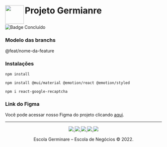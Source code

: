 <h1>
  <img align="left" src="https://user-images.githubusercontent.com/82274717/205191003-a3cd025b-90a1-48e2-b1d0-335fa5e5dd06.svg" width=60 >
  <p>Projeto Germianre</p> 
</h1>

![Badge Concluído](http://img.shields.io/static/v1?label=STATUS&message=CONCLUÍDO&color=blue&style=for-the-badge)

### Modelo das branchs
@feat/nome-da-feature

### Instalações
```
npm install
```
```
npm install @mui/material @emotion/react @emotion/styled
```
```
npm i react-google-recaptcha
```

### Link do Figma
Você pode acessar nosso Figma do projeto clicando [aqui](https://www.figma.com/file/Lak9bPo7VcmfGjoaslXgye/Projeto-Germinare?node-id=303%3A139&t=DCF8ayfAG1evCmEX-1).

_______________
<p align="center">
  <a href="https://www.youtube.com/@escolagerminare9230" alt="Youtube" target="_blank">
  <img src="https://img.shields.io/badge/YouTube-FF0000?style=for-the-badge&logo=youtube&logoColor=white">
  
  <a href="https://www.instagram.com/escolagerminare/" alt="Instagram" target="_blank">
  <img src="https://img.shields.io/badge/Instagram-E4405F?style=for-the-badge&logo=instagram&logoColor=white">
  
  <a href="https://www.linkedin.com/company/instituto-germinare/?originalSubdomain=br" alt="Linkedin" target="_blank">
  <img src="https://img.shields.io/badge/LinkedIn-0077B5?style=for-the-badge&logo=linkedin&logoColor=white">
  
  <a href="https://pt-br.facebook.com/germinareoficial/" alt="FaceBook" target="_blank">
  <img src="https://img.shields.io/badge/Facebook-1877F2?style=for-the-badge&logo=facebook&logoColor=white">
  
  <a href="https://www.tiktok.com/@escolagerminare" alt="TikTok" target="_blank">
  <img src="https://img.shields.io/badge/TikTok-000000?style=for-the-badge&logo=tiktok&logoColor=white">
</a>
</p>

<p align="center"> Escola Germinare – Escola de Negócios © 2022. </p>
